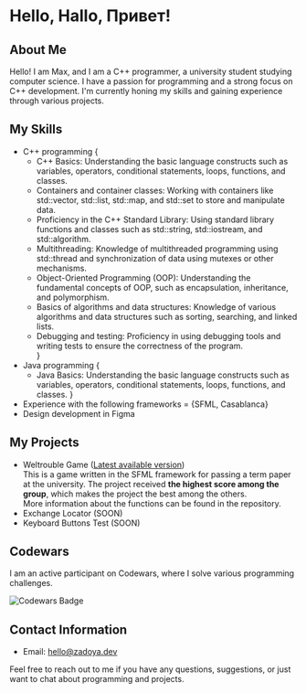 # Hello, Hallo, Привет!


## About Me

Hello! I am Max, and I am a C++ programmer, a university student studying computer science. I have a passion for programming and a strong focus on C++ development. I'm currently honing my skills and gaining experience through various projects.

## My Skills

- C++ programming {
  - C++ Basics: Understanding the basic language constructs such as variables, operators, conditional statements, loops, functions, and classes.
  - Containers and container classes: Working with containers like std::vector, std::list, std::map, and std::set to store and manipulate data.
  - Proficiency in the C++ Standard Library: Using standard library functions and classes such as std::string, std::iostream, and std::algorithm.
  - Multithreading: Knowledge of multithreaded programming using std::thread and synchronization of data using mutexes or other mechanisms.
  - Object-Oriented Programming (OOP): Understanding the fundamental concepts of OOP, such as encapsulation, inheritance, and polymorphism.
  - Basics of algorithms and data structures: Knowledge of various algorithms and data structures such as sorting, searching, and linked lists.
  - Debugging and testing: Proficiency in using debugging tools and writing tests to ensure the correctness of the program. <br>
  }
- Java programming {
  - Java Basics: Understanding the basic language constructs such as variables, operators, conditional statements, loops, functions, and classes.
}
- Experience with the following frameworks = {SFML, Casablanca}
- Design development in Figma


## My Projects 

- Weltrouble Game ([Latest available version](https://github.com/Zad0ya/Weltrouble-BETA.0.2.1))<br>
This is a game written in the SFML framework for passing a term paper at the university. The project received **the highest score among the group**, which makes the project the best among the others.  
More information about the functions can be found in the repository.  
- Exchange Locator (SOON)
- Keyboard Buttons Test (SOON)

## Codewars

I am an active participant on Codewars, where I solve various programming challenges. 

![Codewars Badge](https://www.codewars.com/users/Zadoya/badges/large)

## Contact Information

- Email: [hello@zadoya.dev](mailto:hello@zadoya.dev)

Feel free to reach out to me if you have any questions, suggestions, or just want to chat about programming and projects.
